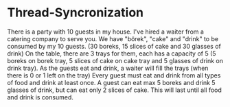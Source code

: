 # Thread-Syncronization
There is a party with 10 guests in my house. I've hired a waiter from a catering company to serve you. We have "börek", "cake" and "drink" to be consumed by my 10 guests.  (30 boreks, 15 slices of cake and 30 glasses of drink)  On the table, there are 3 trays for them, each has a capacity of 5 (5 boreks on borek tray, 5 slices of cake on cake tray and 5 glasses of drink on drink tray).  As the guests eat and drink, a waiter will fill the trays (when there is 0 or 1 left on the tray)  Every guest must eat and drink from all types of food and drink at least once.  A guest can eat max 5 boreks and drink 5 glasses of drink, but can eat only 2 slices of cake.  This will last until all food and drink is consumed. 
